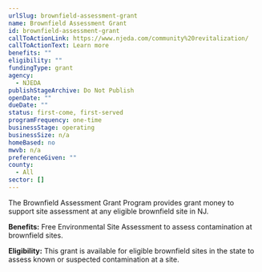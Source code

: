 ```yaml
---
urlSlug: brownfield-assessment-grant
name: Brownfield Assessment Grant
id: brownfield-assessment-grant
callToActionLink: https://www.njeda.com/community%20revitalization/
callToActionText: Learn more
benefits: ""
eligibility: ""
fundingType: grant
agency:
  - NJEDA
publishStageArchive: Do Not Publish
openDate: ""
dueDate: ""
status: first-come, first-served
programFrequency: one-time
businessStage: operating
businessSize: n/a
homeBased: no
mwvb: n/a
preferenceGiven: ""
county:
  - All
sector: []
---
```


The Brownfield Assessment Grant Program provides grant money to support site assessment at any eligible brownfield site in NJ.

**Benefits:** Free Environmental Site Assessment to assess contamination at brownfield sites.

**Eligibility:** This grant is available for eligible brownfield sites in the state to assess known or suspected contamination at a site.
